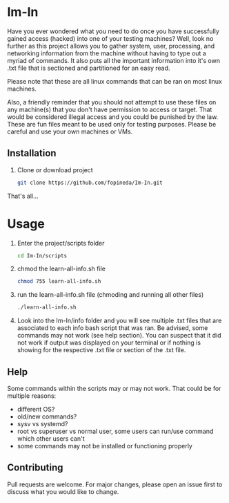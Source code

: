 # Im-In

Have you ever wondered what you need to do once you have successfully gained access (hacked) into one of your testing machines? Well, look no further as this project allows you to gather system, user, processing, and networking information from the machine without having to type out a myriad of commands. It also puts all the important information into it's own .txt file that is sectioned and partitioned for an easy read.

Please note that these are all linux commands that can be ran on most linux machines.

Also, a friendly reminder that you should not attempt to use these files on any machine(s) that you don't have permission to access or target. That would be considered illegal access and you could be punished by the law. These are fun files meant to be used only for testing purposes. Please be careful and use your own machines or VMs.

## Installation
1. Clone or download project
    ```bash
    git clone https://github.com/fopineda/Im-In.git
    ```
That's all...


# Usage
1. Enter the project/scripts folder
    ```bash
    cd Im-In/scripts
    ```
2. chmod the learn-all-info.sh file
    ```bash
    chmod 755 learn-all-info.sh
    ```
3. run the learn-all-info.sh file (chmoding and running all other files)
    ```bash
    ./learn-all-info.sh
    ```
4. Look into the Im-In/info folder and you will see multiple .txt files that are associated to each info bash script that was ran. Be advised, some commands may not work (see help section). You can suspect that it did not work if output was displayed on your terminal or if nothing is showing for the respective .txt file or section of the .txt file.

## Help 
Some commands within the scripts may or may not work. That could be for multiple reasons:
* different OS?
* old/new commands?
* sysv vs systemd?
* root vs superuser vs normal user, some users can run/use command which other users can't
* some commands may not be installed or functioning properly


## Contributing
Pull requests are welcome. For major changes, please open an issue first to discuss what you would like to change.